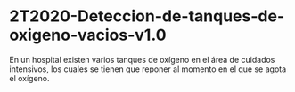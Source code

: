# 2T2020-Deteccion-de-tanques-de-oxigeno-vacios-v1.0
En un hospital existen varios tanques de oxígeno en el área de cuidados intensivos, los cuales se tienen que reponer al momento en el que se agota el oxígeno. 
